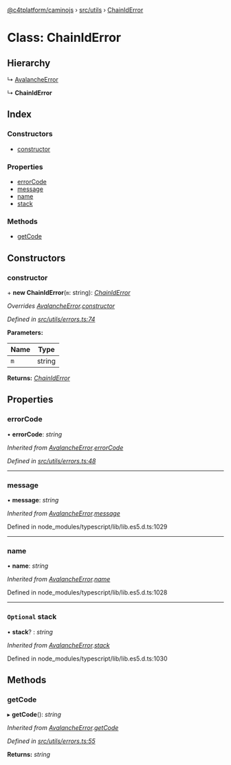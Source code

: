 [@c4tplatform/caminojs](../README.md) › [src/utils](../modules/src_utils.md) › [ChainIdError](src_utils.chainiderror.md)

# Class: ChainIdError

## Hierarchy

  ↳ [AvalancheError](src_utils.avalancheerror.md)

  ↳ **ChainIdError**

## Index

### Constructors

* [constructor](src_utils.chainiderror.md#constructor)

### Properties

* [errorCode](src_utils.chainiderror.md#errorcode)
* [message](src_utils.chainiderror.md#message)
* [name](src_utils.chainiderror.md#name)
* [stack](src_utils.chainiderror.md#optional-stack)

### Methods

* [getCode](src_utils.chainiderror.md#getcode)

## Constructors

###  constructor

\+ **new ChainIdError**(`m`: string): *[ChainIdError](src_utils.chainiderror.md)*

*Overrides [AvalancheError](src_utils.avalancheerror.md).[constructor](src_utils.avalancheerror.md#constructor)*

*Defined in [src/utils/errors.ts:74](https://github.com/chain4travel/caminojs/blob/8077d740/src/utils/errors.ts#L74)*

**Parameters:**

Name | Type |
------ | ------ |
`m` | string |

**Returns:** *[ChainIdError](src_utils.chainiderror.md)*

## Properties

###  errorCode

• **errorCode**: *string*

*Inherited from [AvalancheError](src_utils.avalancheerror.md).[errorCode](src_utils.avalancheerror.md#errorcode)*

*Defined in [src/utils/errors.ts:48](https://github.com/chain4travel/caminojs/blob/8077d740/src/utils/errors.ts#L48)*

___

###  message

• **message**: *string*

*Inherited from [AvalancheError](src_utils.avalancheerror.md).[message](src_utils.avalancheerror.md#message)*

Defined in node_modules/typescript/lib/lib.es5.d.ts:1029

___

###  name

• **name**: *string*

*Inherited from [AvalancheError](src_utils.avalancheerror.md).[name](src_utils.avalancheerror.md#name)*

Defined in node_modules/typescript/lib/lib.es5.d.ts:1028

___

### `Optional` stack

• **stack**? : *string*

*Inherited from [AvalancheError](src_utils.avalancheerror.md).[stack](src_utils.avalancheerror.md#optional-stack)*

Defined in node_modules/typescript/lib/lib.es5.d.ts:1030

## Methods

###  getCode

▸ **getCode**(): *string*

*Inherited from [AvalancheError](src_utils.avalancheerror.md).[getCode](src_utils.avalancheerror.md#getcode)*

*Defined in [src/utils/errors.ts:55](https://github.com/chain4travel/caminojs/blob/8077d740/src/utils/errors.ts#L55)*

**Returns:** *string*
